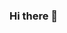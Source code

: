 ### Hi there 👋

<!--
**HadiM2/HadiM2** is a ✨ _special_ ✨ repository because its `README.md` (this file) appears on your GitHub profile.

*🔭 I’m currently working on CSCD 212
*🌱 I’m currently learning CS
*♥♥
